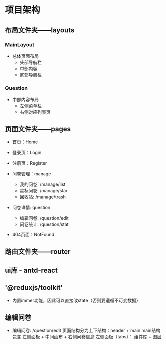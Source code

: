 # 项目架构
## 布局文件夹——layouts
### MainLayout
* 总体页面布局
  * 头部导航栏
  * 中部内容
  * 底部导航栏

### Question
* 中部内容布局
  * 左侧菜单栏
  * 右侧对应列表页

## 页面文件夹——pages
* 首页：Home
* 登录页：Login
* 注册页：Register

* 问卷管理：manage
  * 我的问卷: /manage/list
  * 星标问卷: /manage/star
  * 回收站: /manage/trash
* 问卷详情: question
  * 编辑问卷: /question/edit
  * 问卷统计: /question/stat

* 404页面：NotFound

## 路由文件夹——router



## ui库 - antd-react

## '@reduxjs/toolkit'
* 内置immer功能，因此可以直接改state（否则要遵循不可变数据）

## 编辑问卷
* 编辑问卷: /question/edit
页面结构分为上下结构：header + main
main结构包含 左侧面板 + 中间画布 + 右侧问卷信息
左侧面板（tabs）： 组件库 + 图层
